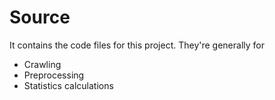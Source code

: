 # Source

It contains the code files for this project. They're generally for

- Crawling
- Preprocessing
- Statistics calculations

